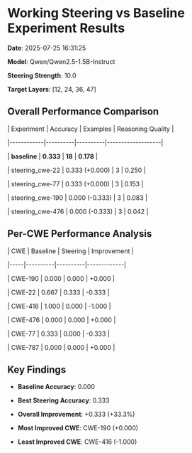 # Working Steering vs Baseline Experiment Results

**Date**: 2025-07-25 16:31:25

**Model**: Qwen/Qwen2.5-1.5B-Instruct

**Steering Strength**: 10.0

**Target Layers**: [12, 24, 36, 47]


## Overall Performance Comparison

| Experiment | Accuracy | Examples | Reasoning Quality |

|------------|----------|----------|-------------------|

| **baseline** | **0.333** | **18** | **0.178** |

| steering_cwe-22 | 0.333 (+0.000) | 3 | 0.250 |

| steering_cwe-77 | 0.333 (+0.000) | 3 | 0.153 |

| steering_cwe-190 | 0.000 (-0.333) | 3 | 0.083 |

| steering_cwe-476 | 0.000 (-0.333) | 3 | 0.042 |


## Per-CWE Performance Analysis

| CWE | Baseline | Steering | Improvement |

|-----|----------|----------|-------------|

| CWE-190 | 0.000 | 0.000 | +0.000 |

| CWE-22 | 0.667 | 0.333 | -0.333 |

| CWE-416 | 1.000 | 0.000 | -1.000 |

| CWE-476 | 0.000 | 0.000 | +0.000 |

| CWE-77 | 0.333 | 0.000 | -0.333 |

| CWE-787 | 0.000 | 0.000 | +0.000 |


## Key Findings

- **Baseline Accuracy**: 0.000

- **Best Steering Accuracy**: 0.333

- **Overall Improvement**: +0.333 (+33.3%)

- **Most Improved CWE**: CWE-190 (+0.000)

- **Least Improved CWE**: CWE-416 (-1.000)
